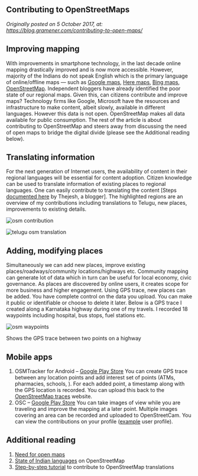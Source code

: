Contributing to OpenStreetMaps
-------------------------------

*Originally posted on 5 October 2017, at: https://blog.gramener.com/contributing-to-open-maps/*

## Improving mapping
With improvements in smartphone technology, in the last decade online mapping drastically improved and is now more accessible. However, majority of the Indians do not speak English which is the primary language of online/offline maps — such as [Google maps](https://www.google.com/maps), [Here maps](https://wego.here.com/), [Bing maps](https://www.bing.com/maps), [OpenStreetMap](http://openstreetmap.org/). Independent bloggers have already identified the poor state of our regional maps. Given this, can citizens contribute and improve maps? Technology firms like Google, Microsoft have the resources and infrastructure to make content, albeit slowly, available in different languages. However this data is not open. OpenStreetMap makes all data available for public consumption. The rest of the article is about contributing to OpenStreetMap and steers away from discussing the need of open maps to bridge the digital divide (please see the Additional reading below).

## Translating information
For the next generation of Internet users, the availability of content in their regional languages will be essential for content adoption. Citizen knowledge can be used to translate information of existing places to regional languages. One can easily contribute to translating the content [Steps [documented here](https://thejeshgn.com/wiki/notebook/translating-openstreetmap-to-kannada-or-any-language/) by Thejesh, a blogger]. The highlighted regions are an overview of my contributions including translations to Telugu, new places, improvements to existing details.

![osm contribution](https://blog.gramener.com/wp-content/uploads/2017/10/osm-contribution.png)

![telugu osm translation](https://blog.gramener.com/wp-content/uploads/2017/10/osm-contribution-1.png)

## Adding, modifying places
Simultaneously we can add new places, improve existing places/roadways/community locations/highways etc. Community mapping can generate lot of data which in turn can be useful for local economy, civic governance. As places are discovered by online users, it creates scope for more business and higher engagement.
Using GPS trace, new places can be added. You have complete control on the data you upload. You can make it public or identifiable or choose to delete it later. Below is a GPS trace I created along a Karnataka highway during one of my travels. I recorded 18 waypoints including hospital, bus stops, fuel stations etc.

![osm waypoints](https://blog.gramener.com/wp-content/uploads/2017/10/waypoints.gif)

Shows the GPS trace between two points on a highway

## Mobile apps
1) OSMTracker for Android – [Google Play Store](https://play.google.com/store/apps/details?id=me.guillaumin.android.osmtracker)
You can create GPS trace between any location points and add interest set of points (ATMs, pharmacies, schools, ). For each added point, a timestamp along with the GPS location is recorded. You can upload this back to the [OpenStreetMap traces](https://www.openstreetmap.org/traces) website.
2) OSC – [Google Play Store](https://play.google.com/store/apps/details?id=com.telenav.streetview)
You can take images of view while you are traveling and improve the mapping at a later point. Multiple images covering an area can be recorded and uploaded to OpenStreetCam. You can view the contributions on your profile ([example](http://www.openstreetcam.org/user/RoadGeek_MD99) user profile).

## Additional reading
1) [Need for open maps](https://www.theguardian.com/technology/2014/jan/14/why-the-world-needs-openstreetmap)
2) [State of Indian languages](https://thejeshgn.com/projects/state-of-indian-languages-openstreetmap/) on OpenStreetMap
3) [Step-by-step tutorial](https://thejeshgn.com/wiki/notebook/translating-openstreetmap-to-kannada-or-any-language/) to contribute to OpenStreetMap translations

